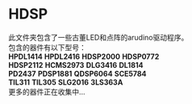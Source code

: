 # HDSP
此文件夹包含了一些古董LED和点阵的arudino驱动程序。  
包含的器件有以下型号：  
**HPDL1414** **HPDL2416**  **HDSP2000** **HDSP0772**  
**HDSP2112** **HCMS2973**  **DLG3416**  **DL1814**  
**PD2437**   **PDSP1881**  **QDSP6064** **SCE5784**  
**TIL311**   **TIL305**    **SLG2016**  **3LS363A**  
更多的器件正在收集中...  

